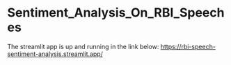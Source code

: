 # Sentiment_Analysis_On_RBI_Speeches

The streamlit app is up and running in the link below: 
https://rbi-speech-sentiment-analysis.streamlit.app/
